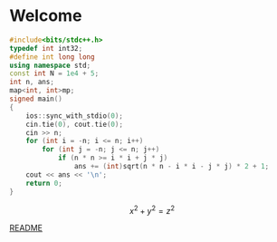 # Welcome
```cpp
#include<bits/stdc++.h>
typedef int int32;
#define int long long
using namespace std;
const int N = 1e4 + 5;
int n, ans;
map<int, int>mp;
signed main()
{
	ios::sync_with_stdio(0);
	cin.tie(0), cout.tie(0);
	cin >> n;
	for (int i = -n; i <= n; i++)
		for (int j = -n; j <= n; j++)
			if (n * n >= i * i + j * j)
				ans += (int)sqrt(n * n - i * i - j * j) * 2 + 1;
	cout << ans << '\n';
	return 0;
}
```
$$x^2+y^2=z^2$$

[README](/index.html?blog=README.md)